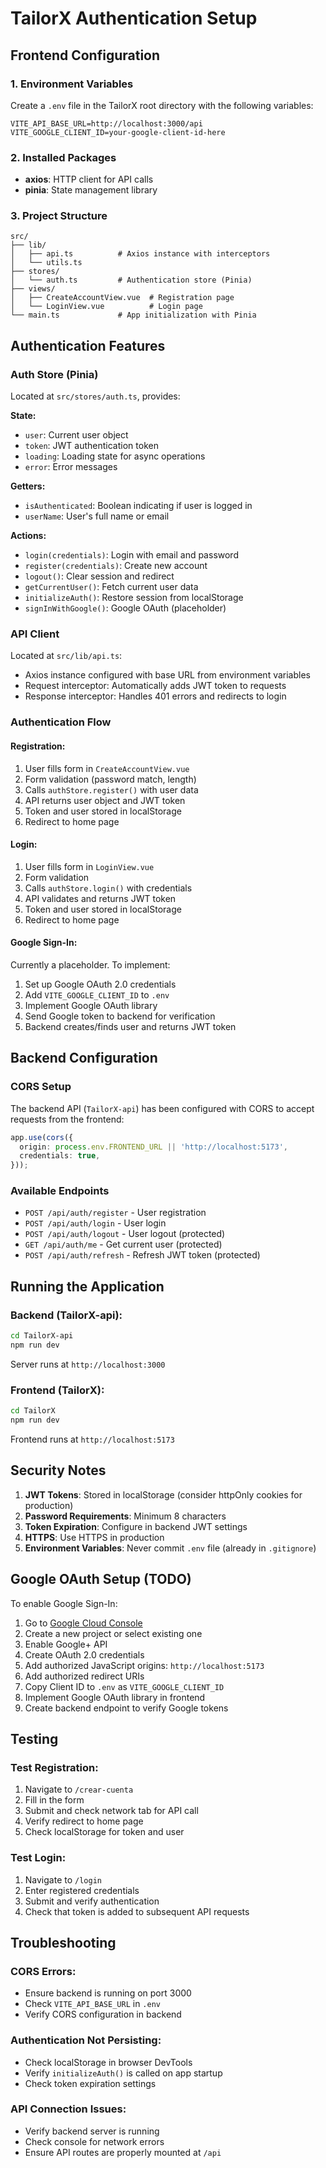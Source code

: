 # TailorX Authentication Setup

## Frontend Configuration

### 1. Environment Variables

Create a `.env` file in the TailorX root directory with the following variables:

```env
VITE_API_BASE_URL=http://localhost:3000/api
VITE_GOOGLE_CLIENT_ID=your-google-client-id-here
```

### 2. Installed Packages

- **axios**: HTTP client for API calls
- **pinia**: State management library

### 3. Project Structure

```
src/
├── lib/
│   ├── api.ts          # Axios instance with interceptors
│   └── utils.ts
├── stores/
│   └── auth.ts         # Authentication store (Pinia)
├── views/
│   ├── CreateAccountView.vue  # Registration page
│   └── LoginView.vue          # Login page
└── main.ts             # App initialization with Pinia
```

## Authentication Features

### Auth Store (Pinia)

Located at `src/stores/auth.ts`, provides:

**State:**
- `user`: Current user object
- `token`: JWT authentication token
- `loading`: Loading state for async operations
- `error`: Error messages

**Getters:**
- `isAuthenticated`: Boolean indicating if user is logged in
- `userName`: User's full name or email

**Actions:**
- `login(credentials)`: Login with email and password
- `register(credentials)`: Create new account
- `logout()`: Clear session and redirect
- `getCurrentUser()`: Fetch current user data
- `initializeAuth()`: Restore session from localStorage
- `signInWithGoogle()`: Google OAuth (placeholder)

### API Client

Located at `src/lib/api.ts`:

- Axios instance configured with base URL from environment variables
- Request interceptor: Automatically adds JWT token to requests
- Response interceptor: Handles 401 errors and redirects to login

### Authentication Flow

#### Registration:
1. User fills form in `CreateAccountView.vue`
2. Form validation (password match, length)
3. Calls `authStore.register()` with user data
4. API returns user object and JWT token
5. Token and user stored in localStorage
6. Redirect to home page

#### Login:
1. User fills form in `LoginView.vue`
2. Form validation
3. Calls `authStore.login()` with credentials
4. API validates and returns JWT token
5. Token and user stored in localStorage
6. Redirect to home page

#### Google Sign-In:
Currently a placeholder. To implement:
1. Set up Google OAuth 2.0 credentials
2. Add `VITE_GOOGLE_CLIENT_ID` to `.env`
3. Implement Google OAuth library
4. Send Google token to backend for verification
5. Backend creates/finds user and returns JWT token

## Backend Configuration

### CORS Setup

The backend API (`TailorX-api`) has been configured with CORS to accept requests from the frontend:

```typescript
app.use(cors({
  origin: process.env.FRONTEND_URL || 'http://localhost:5173',
  credentials: true,
}));
```

### Available Endpoints

- `POST /api/auth/register` - User registration
- `POST /api/auth/login` - User login
- `POST /api/auth/logout` - User logout (protected)
- `GET /api/auth/me` - Get current user (protected)
- `POST /api/auth/refresh` - Refresh JWT token (protected)

## Running the Application

### Backend (TailorX-api):

```bash
cd TailorX-api
npm run dev
```

Server runs at `http://localhost:3000`

### Frontend (TailorX):

```bash
cd TailorX
npm run dev
```

Frontend runs at `http://localhost:5173`

## Security Notes

1. **JWT Tokens**: Stored in localStorage (consider httpOnly cookies for production)
2. **Password Requirements**: Minimum 8 characters
3. **Token Expiration**: Configure in backend JWT settings
4. **HTTPS**: Use HTTPS in production
5. **Environment Variables**: Never commit `.env` file (already in `.gitignore`)

## Google OAuth Setup (TODO)

To enable Google Sign-In:

1. Go to [Google Cloud Console](https://console.cloud.google.com/)
2. Create a new project or select existing one
3. Enable Google+ API
4. Create OAuth 2.0 credentials
5. Add authorized JavaScript origins: `http://localhost:5173`
6. Add authorized redirect URIs
7. Copy Client ID to `.env` as `VITE_GOOGLE_CLIENT_ID`
8. Implement Google OAuth library in frontend
9. Create backend endpoint to verify Google tokens

## Testing

### Test Registration:
1. Navigate to `/crear-cuenta`
2. Fill in the form
3. Submit and check network tab for API call
4. Verify redirect to home page
5. Check localStorage for token and user

### Test Login:
1. Navigate to `/login`
2. Enter registered credentials
3. Submit and verify authentication
4. Check that token is added to subsequent API requests

## Troubleshooting

### CORS Errors:
- Ensure backend is running on port 3000
- Check `VITE_API_BASE_URL` in `.env`
- Verify CORS configuration in backend

### Authentication Not Persisting:
- Check localStorage in browser DevTools
- Verify `initializeAuth()` is called on app startup
- Check token expiration settings

### API Connection Issues:
- Verify backend server is running
- Check console for network errors
- Ensure API routes are properly mounted at `/api`
